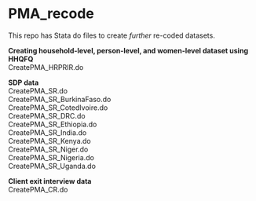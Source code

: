 # PMA_recode
This repo has Stata do files to create *further* re-coded datasets. 

**Creating household-level, person-level, and women-level dataset using HHQFQ**         
CreatePMA_HRPRIR.do

**SDP data**     
CreatePMA_SR.do     
CreatePMA_SR_BurkinaFaso.do   
CreatePMA_SR_CotedIvoire.do    
CreatePMA_SR_DRC.do    
CreatePMA_SR_Ethiopia.do    
CreatePMA_SR_India.do    
CreatePMA_SR_Kenya.do    
CreatePMA_SR_Niger.do    
CreatePMA_SR_Nigeria.do    
CreatePMA_SR_Uganda.do    

**Client exit interview data**    
CreatePMA_CR.do   

